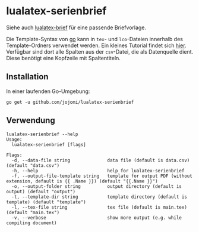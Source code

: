 # lualatex-serienbrief

Siehe auch [lualatex-brief](https://github.com/jojomi/lualatex-brief) für eine passende Briefvorlage.

Die Template-Syntax von [go](https://golang.org) kann in `tex`- und `lco`-Dateien innerhalb des Template-Ordners verwendet werden. Ein kleines Tutorial findet sich [hier](https://themes.gohugo.io/theme/minimal/post/goisforlovers/). Verfügbar sind dort alle Spalten aus der `csv`-Datei, die als Datenquelle dient. Diese benötigt eine Kopfzeile mit Spaltentiteln.


## Installation

In einer laufenden Go-Umgebung:

    go get -u github.com/jojomi/lualatex-serienbrief


## Verwendung

```
lualatex-serienbrief --help
Usage:
  lualatex-serienbrief [flags]

Flags:
  -d, --data-file string              data file (default is data.csv) (default "data.csv")
  -h, --help                          help for lualatex-serienbrief
  -f, --output-file-template string   template for output PDF (without extension, default is {{ .Name }}) (default "{{.Name }}")
  -o, --output-folder string          output directory (default is output) (default "output")
  -t, --template-dir string           template directory (default is template) (default "template")
  -l, --tex-file string               tex file (default is main.tex) (default "main.tex")
  -v, --verbose                       show more output (e.g. while compiling document)
```